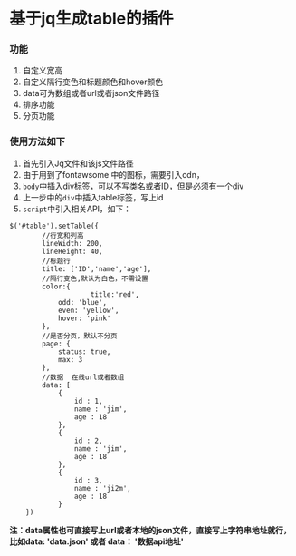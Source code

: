 # 基于jq生成table的插件
### 功能
1. 自定义宽高
2. 自定义隔行变色和标题颜色和hover颜色
3. data可为数组或者url或者json文件路径
3. 排序功能
4. 分页功能

### 使用方法如下
1. 首先引入Jq文件和该js文件路径
2. 由于用到了fontawsome 中的图标，需要引入cdn， <link href="https://cdn.bootcss.com/font-awesome/4.7.0/css/font-awesome.css" rel="stylesheet">
3. `body`中插入div标签，可以不写类名或者ID，但是必须有一个div
4. 上一步中的`div`中插入table标签，写上id
5. `script`中引入相关API，如下：

```
$('#table').setTable({
	    //行宽和列高
	    lineWidth: 200,
	    lineHeight: 40,
	    //标题行
	    title: ['ID','name','age'],
	    //隔行变色,默认为白色，不需设置
	    color:{
            	    title:'red',
		    odd: 'blue',
		    even: 'yellow',
		    hover: 'pink'
	    },
	    //是否分页，默认不分页
	    page: {
		    status: true,
		    max: 3
	    },
	    //数据  在线url或者数组
	    data: [
		    {
			    id : 1,
			    name : 'jim',
			    age : 18
		    },
		    {
			    id : 2,
			    name : 'jim',
			    age : 18
		    },
		    {
			    id : 3,
			    name : 'ji2m',
			    age : 18
		    }
    })
```
**注：data属性也可直接写上url或者本地的json文件，直接写上字符串地址就行，比如data: 'data.json' 或者 data： '数据api地址'**
